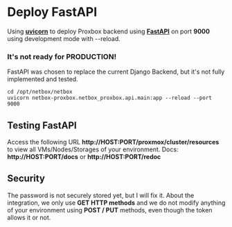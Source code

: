 # Deploy FastAPI

Using **[uvicorn](https://www.uvicorn.org/)** to deploy Proxbox backend using **[FastAPI](https://fastapi.tiangolo.com/)** on port **9000** using development mode with --reload.

### It's not ready for PRODUCTION!

FastAPI was chosen to replace the current Django Backend, but it's not fully implemented and tested.

```
cd /opt/netbox/netbox
uvicorn netbox-proxbox.netbox_proxbox.api.main:app --reload --port 9000
```

## Testing FastAPI

Access the following URL **http://HOST:PORT/proxmox/cluster/resources** to view all VMs/Nodes/Storages of your environment.
Docs: **http://HOST:PORT/docs** or **http://HOST:PORT/redoc**

## Security

The password is not securely stored yet, but I will fix it.
About the integration, we only use **GET HTTP methods** and we do not modify anything of your environment using **POST / PUT** methods, even though the token allows it or not.